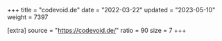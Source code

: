 +++
title = "codevoid.de"
date = "2022-03-22"
updated = "2023-05-10"
weight = 7397

[extra]
source = "https://codevoid.de/"
ratio = 90
size = 7
+++
